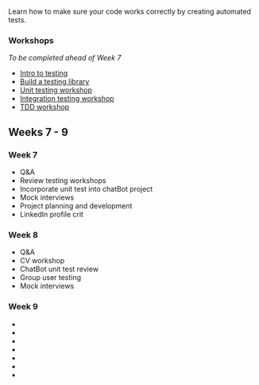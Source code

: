 Learn how to make sure your code works correctly by creating automated tests.



### Workshops

*To be completed ahead of Week 7*

- [Intro to testing](https://fac-slides.netlify.app/slides/testing)
- [Build a testing library](/workshops/learn-testing/)
- [Unit testing workshop](/workshops/learn-unit-testing/)
- [Integration testing workshop](/workshops/learn-integration-testing/)
- [TDD workshop](/workshops/tdd-array-methods/)

## Weeks 7 - 9

### Week 7
- Q&A  
- Review testing workshops
- Incorporate unit test into chatBot project
- Mock interviews
- Project planning and development
- LinkedIn profile crit

### Week 8
- Q&A  
- CV workshop 
- ChatBot unit test review
- Group user testing
- Mock interviews



### Week 9
- 
- 
-
-
-
-
-
